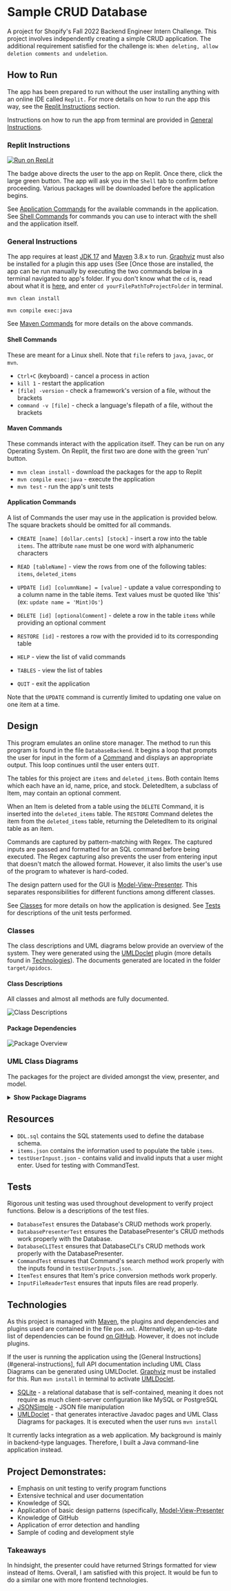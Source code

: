 # Sample CRUD Database

A project for Shopify's Fall 2022 Backend Engineer Intern Challenge. This project involves independently creating a simple CRUD application. The additional requirement satisfied for the challenge is: `When deleting, allow deletion comments and undeletion`.

## How to Run

The app has been prepared to run without the user installing anything with an online IDE called `Replit.` For more details on how to run the app this way, see the [Replit Instructions](#replit-instructions) section.

Instructions on how to run the app from terminal are provided in [General Instructions](#general-instructions).

### Replit Instructions

[![Run on Repl.it](https://repl.it/badge/github/cyberphoria/Sample-CRUD-Backend)](https://replit.com/@liamtripp/Sample-CRUD-Backend)

The badge above directs the user to the app on Replit. Once there, click the large green button. The app will ask you in the `Shell` tab to confirm before proceeding. Various packages will be downloaded before the application begins. 

See [Application Commands](#application-commands) for the available commands in the application. See [Shell Commands](#shell-commands) for commands you can use to interact with the shell and the application itself.

### General Instructions

The app requires at least [JDK 17](https://www.oracle.com/java/technologies/downloads/) and [Maven](https://maven.apache.org/download.cgi) 3.8.x to run. [Graphviz](https://graphviz.org/download/) must also be installed for a plugin this app uses (See [Once those are installed, the app can be run manually by executing the two commands below in a terminal navigated to app's folder. If you don't know what the `cd` is, read about what it is [here](https://en.wikipedia.org/wiki/Cd_(command)#Usage), and enter `cd yourFilePathToProjectFolder` in terminal.

```mvn clean install```

```mvn compile exec:java```

See [Maven Commands](#maven-commands) for more details on the above commands. 

#### Shell Commands

These are meant for a Linux shell. Note that `file` refers to `java`, `javac`, or `mvn`.

* `Ctrl+C` (keyboard) - cancel a process in action
* `kill 1` - restart the application
* `[file] -version` - check a framework's version of a file, without the brackets
* `command -v [file]` - check a language's filepath of a file, without the brackets

#### Maven Commands 

These commands interact with the application itself. They can be run on any Operating System. On Replit, the first two are done with the green 'run' button.

* `mvn clean install` - download the packages for the app to Replit
* `mvn compile exec:java` - execute the application
* `mvn test` - run the app's unit tests

#### Application Commands

A list of Commands the user may use in the application is provided below. The square brackets should be omitted for all commands.

* `CREATE [name] [dollar.cents] [stock]` - insert a row into the table `items`. The attribute `name` must be one word with alphanumeric characters

* `READ [tableName]` - view the rows from one of the following tables: `items`, `deleted_items`

* `UPDATE [id] [columnName] = [value]` - update a value corresponding to a column name in the table items. Text values must be quoted like 'this' (ex: `update name = 'Mint)Os'`)

* `DELETE [id] [optionalComment]` - delete a row in the table `items` while providing an optional comment

* `RESTORE [id]` - restores a row with the provided id to its corresponding table

* `HELP` - view the list of valid commands

* `TABLES` - view the list of tables

* `QUIT` - exit the application

Note that the `UPDATE` command is currently limited to updating one value on one item at a time.

## Design

This program emulates an online store manager. The method to run this program is found in the file `DatabaseBackend`. It begins a loop that prompts the user for input in the form of a [Command](#application-commands) and displays an appropriate output. This loop continues until the user enters `QUIT`.

The tables for this project are `items` and `deleted_items`. Both contain Items which each have an id, name, price, and stock. DeletedItem, a subclass of Item, may contain an optional comment.

When an Item is deleted from a table using the `DELETE` Command, it is inserted into the `deleted_items` table. The `RESTORE` Command deletes the item from the `deleted_items` table, returning the DeletedItem to its original table as an item.

Commands are captured by pattern-matching with Regex. The captured inputs are passed and formatted for an SQL command before being executed. The Regex capturing also prevents the user from entering input that doesn't match the allowed format. However, it also limits the user's use of the program to whatever is hard-coded.

The design pattern used for the GUI is [Model-View-Presenter](https://en.wikipedia.org/wiki/Model%E2%80%93view%E2%80%93presenter). This separates responsibilities for different functions among different classes. 

See [Classes](#classes) for more details on how the application is designed. See [Tests](#tests) for descriptions of the unit tests performed.

### Classes

The class descriptions and UML diagrams below provide an overview of the system. They were generated using the [UMLDoclet]() plugin (more details found in [Technologies](#technologies)). The documents generated are located in the folder `target/apidocs`.

#### Class Descriptions

All classes and almost all methods are fully documented.

<img src="images/all_classes.png" alt="Class Descriptions">

#### Package Dependencies

<img src="images/package-dependencies.png" alt="Package Overview">

### UML Class Diagrams

The packages for the project are divided amongst the view, presenter, and model.

<details>
  <summary><b>Show Package Diagrams</b></summary>

#### Backend

<img src="images/backend.png" alt="Backend">

#### View

<img src="images/view.png" alt="View">

#### Presenter

<img src="images/presenter.png" alt="Presenter">

#### Model

<img src="images/model.png" alt="Model">

</details>

## Resources

- `DDL.sql` contains the SQL statements used to define the database schema.
- `items.json` contains the information used to populate the table `items`.
- `testUserInpust.json` - contains valid and invalid inputs that a user might enter. Used for testing with CommandTest.

## Tests

Rigorous unit testing was used throughout development to verify project functions. Below is a descriptions of the test files.

 - `DatabaseTest` ensures the Database's CRUD methods work properly.
 - `DatabasePresenterTest` ensures the DatabasePresenter's CRUD methods work properly with the Database.
 - `DatabaseCLITest` ensures that DatabaseCLI's CRUD methods work properly with the DatabasePresenter.
 - `CommandTest` ensures that Command's search method work properly with the inputs found in `testUserInputs.json`.
 - `ItemTest` ensures that Item's price conversion methods work properly.
 - `InputFileReaderTest` ensures that inputs files are read properly.

## Technologies

As this project is managed with [Maven](https://maven.apache.org/), the plugins and dependencies and plugins used are contained in the file `pom.xml`. Alternatively, an up-to-date list of dependencies can be found [on GitHub](https://github.com/cyberphoria/Sample-CRUD-Backend/network/dependencies). However, it does not include plugins.

If the user is running the application using the [General Instructions](#general-instructions], full API documentation including UML Class Diagrams can be generated using UMLDoclet. [Graphviz](https://graphviz.org/download/) must be installed for this. Run `mvn install` in terminal to activate [UMLDoclet](https://github.com/talsma-ict/umldoclet).

- [SQLite](https://github.com/xerial/sqlite-jdbc) - a relational database that is self-contained, meaning it does not require as much client-server configuration like MySQL or PostgreSQL
- [JSONSimple](https://github.com/fangyidong/json-simple) - JSON file manipulation
- [UMLDoclet](https://github.com/talsma-ict/umldoclet) - that generates interactive Javadoc pages and UML Class Diagrams for packages. It is executed when the user runs ```mvn install```

It currently lacks integration as a web application. My background is mainly in backend-type languages. Therefore, I built a Java command-line application instead.

## Project Demonstrates:

- Emphasis on unit testing to verify program functions 
- Extensive technical and user documentation
- Knowledge of SQL
- Application of basic design patterns (specifically, [Model-View-Presenter](https://en.wikipedia.org/wiki/Model%E2%80%93view%E2%80%93presenter)
- Knowledge of GitHub
- Application of error detection and handling
- Sample of coding and development style

### Takeaways 

In hindsight, the presenter could have returned Strings formatted for view instead of Items. Overall, I am satisfied with this project. It would be fun to do a similar one with more frontend technologies.
